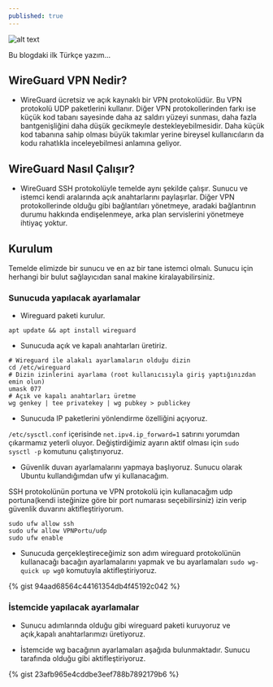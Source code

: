 ```yaml
---
published: true
---
```


![alt text](https://www.wireguard.com/img/wireguard.svg "WireGuard Logo")




Bu blogdaki ilk Türkçe yazım...

## WireGuard VPN Nedir?
  * WireGuard ücretsiz ve açık kaynaklı bir VPN protokolüdür. Bu VPN protokolü UDP paketlerini kullanır. Diğer VPN protokollerinden farkı ise küçük kod tabanı sayesinde daha az saldırı yüzeyi sunması, daha fazla bantgenişliğini daha düşük gecikmeyle destekleyebilmesidir. Daha küçük kod tabanına sahip olması büyük takımlar yerine bireysel kullanıcıların da kodu rahatlıkla inceleyebilmesi anlamına geliyor.

## WireGuard Nasıl Çalışır?

  * WireGuard SSH protokolüyle temelde aynı şekilde çalışır. Sunucu ve istemci kendi aralarında açık anahtarlarını paylaşırlar. Diğer VPN protokollerinde olduğu gibi bağlantıları yönetmeye, aradaki bağlantının durumu hakkında endişelenmeye, arka plan servislerini yönetmeye ihtiyaç yoktur.

## Kurulum

Temelde elimizde bir sunucu ve en az bir tane istemci olmalı. Sunucu için herhangi bir bulut sağlayıcıdan sanal makine kiralayabilirsiniz.


### Sunucuda yapılacak ayarlamalar

* Wireguard paketi kurulur.

```apt update && apt install wireguard```

* Sunucuda açık ve kapalı anahtarları üretiriz.

```shell
# Wireguard ile alakalı ayarlamaların olduğu dizin
cd /etc/wireguard
# Dizin izinlerini ayarlama (root kullanıcısıyla giriş yaptığınızdan emin olun)
umask 077
# Açık ve kapalı anahtarları üretme
wg genkey | tee privatekey | wg pubkey > publickey
```
* Sunucuda IP paketlerini yönlendirme özelliğini açıyoruz.

`/etc/sysctl.conf` içerisinde `net.ipv4.ip_forward=1` satırını yorumdan çıkarmamız yeterli oluyor. Değiştirdiğimiz ayarın aktif olması için `sudo sysctl -p` komutunu çalıştırıyoruz.

* Güvenlik duvarı ayarlamalarını yapmaya başlıyoruz. Sunucu olarak Ubuntu kullandığımdan ufw yi kullanacağım.

SSH protokolünün portuna ve VPN protokolü için kullanacağım udp portuna(kendi isteğinize göre bir port numarası seçebilirsiniz) izin verip güvenlik duvarını aktifleştiriyorum.

```shell
sudo ufw allow ssh
sudo ufw allow VPNPortu/udp
sudo ufw enable
```

* Sunucuda gerçekleştireceğimiz son adım wireguard protokolünün kullanacağı bacağın ayarlamalarını yapmak ve bu ayarlamaları `sudo wg-quick up wg0` komutuyla aktifleştiriyoruz.

{% gist 94aad68564c44161354db4f45192c042 %}

### İstemcide yapılacak ayarlamalar

* Sunucu adımlarında olduğu gibi wireguard paketi kuruyoruz ve açık,kapalı anahtarlarımızı üretiyoruz.

* İstemcide wg bacağının ayarlamaları aşağıda bulunmaktadır. Sunucu tarafında olduğu gibi aktifleştiriyoruz.

{% gist 23afb965e4cddbe3eef788b7892179b6 %}
